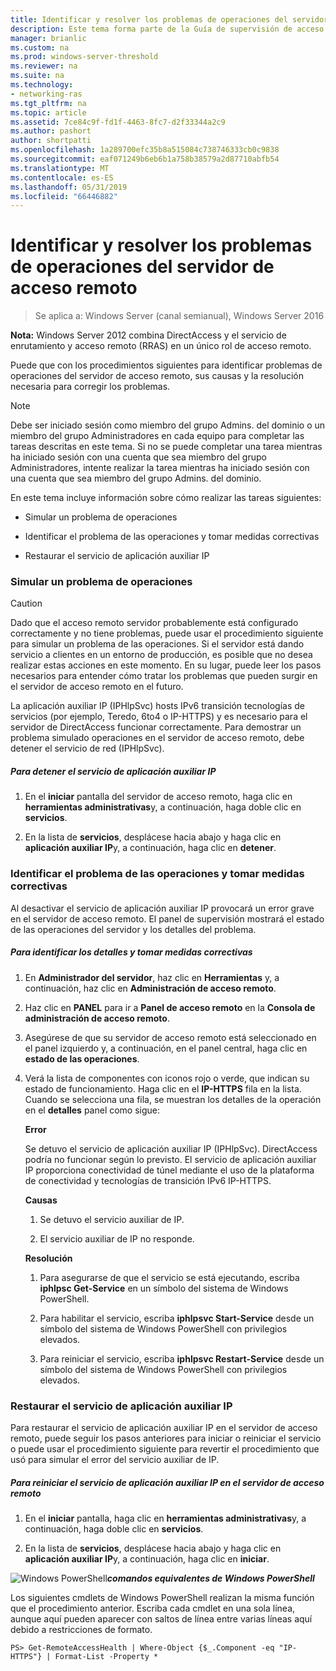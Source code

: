 ```yaml
---
title: Identificar y resolver los problemas de operaciones del servidor de acceso remoto
description: Este tema forma parte de la Guía de supervisión de acceso remoto y las cuentas en Windows Server 2016.
manager: brianlic
ms.custom: na
ms.prod: windows-server-threshold
ms.reviewer: na
ms.suite: na
ms.technology:
- networking-ras
ms.tgt_pltfrm: na
ms.topic: article
ms.assetid: 7ce84c9f-fd1f-4463-8fc7-d2f33344a2c9
ms.author: pashort
author: shortpatti
ms.openlocfilehash: 1a289700efc35b8a515084c738746333cb0c9838
ms.sourcegitcommit: eaf071249b6eb6b1a758b38579a2d87710abfb54
ms.translationtype: MT
ms.contentlocale: es-ES
ms.lasthandoff: 05/31/2019
ms.locfileid: "66446882"
---
```

# <a name="identify-and-resolve-remote-access-server-operations-problems"></a>Identificar y resolver los problemas de operaciones del servidor de acceso remoto

>Se aplica a: Windows Server (canal semianual), Windows Server 2016

**Nota:** Windows Server 2012 combina DirectAccess y el servicio de enrutamiento y acceso remoto (RRAS) en un único rol de acceso remoto.  
  
Puede que con los procedimientos siguientes para identificar problemas de operaciones del servidor de acceso remoto, sus causas y la resolución necesaria para corregir los problemas.  
  
> [!NOTE]  
> Debe ser iniciado sesión como miembro del grupo Admins. del dominio o un miembro del grupo Administradores en cada equipo para completar las tareas descritas en este tema. Si no se puede completar una tarea mientras ha iniciado sesión con una cuenta que sea miembro del grupo Administradores, intente realizar la tarea mientras ha iniciado sesión con una cuenta que sea miembro del grupo Admins. del dominio.  
  
En este tema incluye información sobre cómo realizar las tareas siguientes:  
  
- Simular un problema de operaciones  
  
- Identificar el problema de las operaciones y tomar medidas correctivas  
  
- Restaurar el servicio de aplicación auxiliar IP  
  
### <a name="BKMK_Simulate"></a>Simular un problema de operaciones  
  
> [!CAUTION]  
> Dado que el acceso remoto servidor probablemente está configurado correctamente y no tiene problemas, puede usar el procedimiento siguiente para simular un problema de las operaciones. Si el servidor está dando servicio a clientes en un entorno de producción, es posible que no desea realizar estas acciones en este momento. En su lugar, puede leer los pasos necesarios para entender cómo tratar los problemas que pueden surgir en el servidor de acceso remoto en el futuro.  
  
La aplicación auxiliar IP (IPHlpSvc) hosts IPv6 transición tecnologías de servicios (por ejemplo, Teredo, 6to4 o IP-HTTPS) y es necesario para el servidor de DirectAccess funcionar correctamente. Para demostrar un problema simulado operaciones en el servidor de acceso remoto, debe detener el servicio de red (IPHlpSvc).  
  
##### <a name="to-stop-the-ip-helper-service"></a>Para detener el servicio de aplicación auxiliar IP  
  
1.  En el **iniciar** pantalla del servidor de acceso remoto, haga clic en **herramientas administrativas**y, a continuación, haga doble clic en **servicios**.  
  
2.  En la lista de **servicios**, desplácese hacia abajo y haga clic en **aplicación auxiliar IP**y, a continuación, haga clic en **detener**.  
  
### <a name="BKMK_Identify"></a>Identificar el problema de las operaciones y tomar medidas correctivas  
Al desactivar el servicio de aplicación auxiliar IP provocará un error grave en el servidor de acceso remoto. El panel de supervisión mostrará el estado de las operaciones del servidor y los detalles del problema.  
  
##### <a name="to-identify-the-details-and-take-corrective-action"></a>Para identificar los detalles y tomar medidas correctivas  
  
1.  En **Administrador del servidor**, haz clic en **Herramientas** y, a continuación, haz clic en **Administración de acceso remoto**.  
  
2.  Haz clic en **PANEL** para ir a **Panel de acceso remoto** en la **Consola de administración de acceso remoto**.  
  
3.  Asegúrese de que su servidor de acceso remoto está seleccionado en el panel izquierdo y, a continuación, en el panel central, haga clic en **estado de las operaciones**.  
  
4.  Verá la lista de componentes con iconos rojo o verde, que indican su estado de funcionamiento. Haga clic en el **IP-HTTPS** fila en la lista. Cuando se selecciona una fila, se muestran los detalles de la operación en el **detalles** panel como sigue:  
  
    **Error**  
  
    Se detuvo el servicio de aplicación auxiliar IP (IPHlpSvc). DirectAccess podría no funcionar según lo previsto. El servicio de aplicación auxiliar IP proporciona conectividad de túnel mediante el uso de la plataforma de conectividad y tecnologías de transición IPv6 IP-HTTPS.  
  
    **Causas**  
  
    1.  Se detuvo el servicio auxiliar de IP.  
  
    2.  El servicio auxiliar de IP no responde.  
  
    **Resolución**  
  
    1.  Para asegurarse de que el servicio se está ejecutando, escriba **iphlpsc Get-Service** en un símbolo del sistema de Windows PowerShell.  
  
    2.  Para habilitar el servicio, escriba **iphlpsvc Start-Service** desde un símbolo del sistema de Windows PowerShell con privilegios elevados.  
  
    3.  Para reiniciar el servicio, escriba **iphlpsvc Restart-Service** desde un símbolo del sistema de Windows PowerShell con privilegios elevados.  
  
### <a name="BKMK_Restart"></a>Restaurar el servicio de aplicación auxiliar IP  
Para restaurar el servicio de aplicación auxiliar IP en el servidor de acceso remoto, puede seguir los pasos anteriores para iniciar o reiniciar el servicio o puede usar el procedimiento siguiente para revertir el procedimiento que usó para simular el error del servicio auxiliar de IP.  
  
##### <a name="to-restart-the-ip-helper-service-on-the-remote-access-server"></a>Para reiniciar el servicio de aplicación auxiliar IP en el servidor de acceso remoto  
  
1.  En el **iniciar** pantalla, haga clic en **herramientas administrativas**y, a continuación, haga doble clic en **servicios**.  
  
2.  En la lista de **servicios**, desplácese hacia abajo y haga clic en **aplicación auxiliar IP**y, a continuación, haga clic en **iniciar**.  
  
![Windows PowerShell](../../../media/Identify-and-resolve-Remote-Access-server-operations-problems/PowerShellLogoSmall.gif)***<em>comandos equivalentes de Windows PowerShell</em>***  
  
Los siguientes cmdlets de Windows PowerShell realizan la misma función que el procedimiento anterior. Escriba cada cmdlet en una sola línea, aunque aquí pueden aparecer con saltos de línea entre varias líneas aquí debido a restricciones de formato.  
  
```  
PS> Get-RemoteAccessHealth | Where-Object {$_.Component -eq "IP-HTTPS"} | Format-List -Property *  
```  
  



